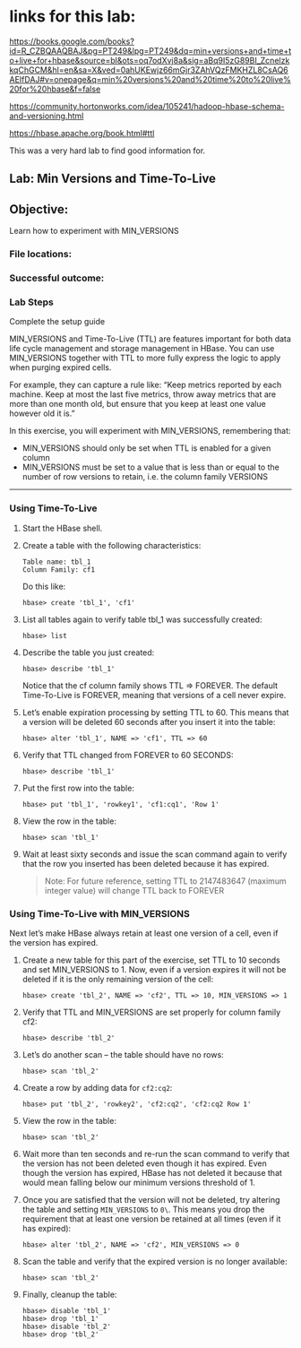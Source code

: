 # links for this lab:

https://books.google.com/books?id=R_CZBQAAQBAJ&pg=PT249&lpg=PT249&dq=min+versions+and+time+to+live+for+hbase&source=bl&ots=oq7odXvj8a&sig=aBq9I5zG89BI_ZcnelzkkqChGCM&hl=en&sa=X&ved=0ahUKEwjz66mGjr3ZAhVQzFMKHZL8CsAQ6AEIfDAJ#v=onepage&q=min%20versions%20and%20time%20to%20live%20for%20hbase&f=false


https://community.hortonworks.com/idea/105241/hadoop-hbase-schema-and-versioning.html

https://hbase.apache.org/book.html#ttl



This was a very hard lab to find good information for. 


## Lab: Min Versions and Time-To-Live

## Objective:
Learn how to experiment with MIN_VERSIONS

### File locations:

### Successful outcome:

### Lab Steps

Complete the setup guide

MIN_VERSIONS and Time-To-Live (TTL) are features important for both data life cycle management and storage management in HBase. You can use MIN_VERSIONS together with TTL to more fully express the logic to apply when purging expired cells.

For example, they can capture a rule like: “Keep metrics reported by each machine. Keep at most the last five metrics, throw away metrics that are more than one month old, but ensure that you keep at least one value however old it is.”

In this exercise, you will experiment with MIN_VERSIONS, remembering that:

- MIN_VERSIONS should only be set when TTL is enabled for a given column
- MIN_VERSIONS must be set to a value that is less than or equal to the number of row versions to retain, i.e. the column family VERSIONS

----

### Using Time-To-Live

1.  Start the HBase shell.

1.  Create a table with the following characteristics:

    ```console
    Table name: tbl_1
    Column Family: cf1
    ```
    
    Do this like:
    
    ```console
    hbase> create 'tbl_1', 'cf1'
    ```
    
1.  List all tables again to verify table tbl_1 was successfully created:

    ```console
    hbase> list
    ```
    
1.  Describe the table you just created:

    ```console
    hbase> describe 'tbl_1'
    ```
    
    Notice that the cf column family shows TTL => FOREVER. The default Time-To-Live is FOREVER, meaning that versions of a cell never expire.

1.  Let’s enable expiration processing by setting TTL to 60. This means that a version will be deleted 60 seconds after you insert it into the table:

    ```console
    hbase> alter 'tbl_1', NAME => 'cf1', TTL => 60
    ```
    
1.  Verify that TTL changed from FOREVER to 60 SECONDS:

    ```console
    hbase> describe 'tbl_1'
    ```
    
1.  Put the first row into the table:

    ```console
    hbase> put 'tbl_1', 'rowkey1', 'cf1:cq1', 'Row 1'
    ```
    
1.  View the row in the table:

    ```console
    hbase> scan 'tbl_1'
    ```
    
1.  Wait at least sixty seconds and issue the scan command again to verify that the row you inserted has been deleted because it has expired.

    > Note: For future reference, setting TTL to 2147483647 (maximum integer value) will change TTL back to FOREVER

### Using Time-To-Live with MIN_VERSIONS

Next let’s make HBase always retain at least one version of a cell, even if the version has expired.

1.  Create a new table for this part of the exercise, set TTL to 10 seconds and set MIN_VERSIONS to 1. Now, even if a version expires it will not be deleted if it is the only remaining version of the cell:

    ```console
    hbase> create 'tbl_2', NAME => 'cf2', TTL => 10, MIN_VERSIONS => 1
    ```
    
1.  Verify that TTL and MIN_VERSIONS are set properly for column family cf2:

    ```console
    hbase> describe 'tbl_2'
    ```
    
1.  Let’s do another scan – the table should have no rows:

    ```console
    hbase> scan 'tbl_2'
    ```
    
1.  Create a row by adding data for `cf2:cq2`:

    ```console
    hbase> put 'tbl_2', 'rowkey2', 'cf2:cq2', 'cf2:cq2 Row 1'
    ```
    
1.  View the row in the table:

    ```console
    hbase> scan 'tbl_2'
    ```
    
1.  Wait more than ten seconds and re-run the scan command to verify that the version has not been deleted even though it has expired. Even though the version has expired, HBase has not deleted it because that would mean falling below our minimum versions threshold of 1.

1.  Once you are satisfied that the version will not be deleted, try altering the table and setting `MIN_VERSIONS` to `0\`. This means you drop the requirement that at least one version be retained at all times (even if it has expired):

    ```console
    hbase> alter 'tbl_2', NAME => 'cf2', MIN_VERSIONS => 0
    ```
    
1.  Scan the table and verify that the expired version is no longer available:

    ```console
    hbase> scan 'tbl_2'
    ```
    
1.  Finally, cleanup the table:

    ```console
    hbase> disable 'tbl_1' 
    hbase> drop 'tbl_1'
    hbase> disable 'tbl_2'  
    hbase> drop 'tbl_2'
    ```
